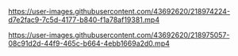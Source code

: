 


https://user-images.githubusercontent.com/43692620/218974224-d7e2fac9-7c5d-4177-b840-f1a78af19381.mp4




https://user-images.githubusercontent.com/43692620/218975057-08c91d2d-44f9-465c-b664-4ebb1669a2d0.mp4

